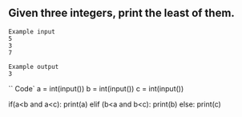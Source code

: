 ## Given three integers, print the least of them.

```
Example input
5
3
7

Example output
3
```

``
Code`
a = int(input())
b = int(input())
c = int(input())

if(a<b and a<c):
  print(a)
elif (b<a and b<c):
  print(b)
else:
  print(c)

```
